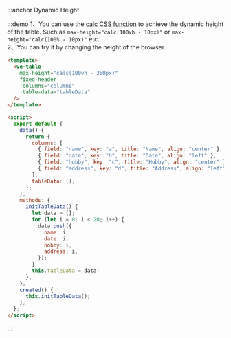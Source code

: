 :::anchor Dynamic Height

:::demo 1、You can use the [calc CSS function](<https://developer.mozilla.org/en-US/docs/Web/CSS/calc()>) to achieve the dynamic height of the table. Such as `max-height="calc(100vh - 10px)"` or `max-height="calc(100% - 10px)"` etc.<br>2、You can try it by changing the height of the browser.

```html
<template>
  <ve-table
    max-height="calc(100vh - 350px)"
    fixed-header
    :columns="columns"
    :table-data="tableData"
  />
</template>

<script>
  export default {
    data() {
      return {
        columns: [
          { field: "name", key: "a", title: "Name", align: "center" },
          { field: "date", key: "b", title: "Date", align: "left" },
          { field: "hobby", key: "c", title: "Hobby", align: "center" },
          { field: "address", key: "d", title: "Address", align: "left" },
        ],
        tableData: [],
      };
    },
    methods: {
      initTableData() {
        let data = [];
        for (let i = 0; i < 20; i++) {
          data.push({
            name: i,
            date: i,
            hobby: i,
            address: i,
          });
        }
        this.tableData = data;
      },
    },
    created() {
      this.initTableData();
    },
  };
</script>
```

:::
